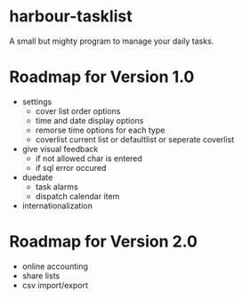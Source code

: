 harbour-tasklist
================

A small but mighty program to manage your daily tasks.

Roadmap for Version 1.0
================
- settings
    - cover list order options
    - time and date display options
    - remorse time options for each type
    - coverlist current list or defaultlist or seperate coverlist
- give visual feedback
    - if not allowed char is entered
    - if sql error occured
- duedate
    - task alarms
    - dispatch calendar item
- internationalization

Roadmap for Version 2.0
================
- online accounting
- share lists
- csv import/export
